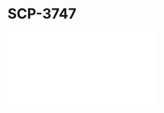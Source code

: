 # SCP-3747
                        


<iframe frameborder='0' scrolling='auto' class='html-block-iframe' src='/scp-3747/html/c303cf50d50eda1b8169f9b0a866bbe4748d70f3-9494760331001579537' allowtransparency='true' />



                    